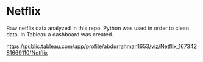 # Netflix
Raw netflix data analyzed in this repo. Python was used in order to clean data. In Tableau a dashboard was created.

https://public.tableau.com/app/profile/abdurrahman1653/viz/Netflix_16734281669110/Netflix
